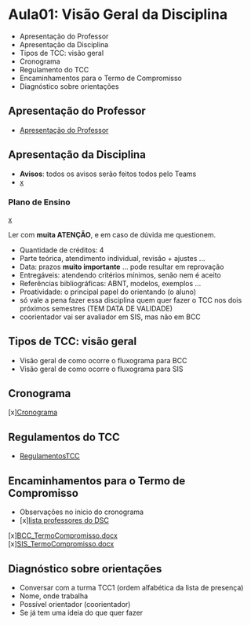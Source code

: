 <!-- [ ]TODO:INICIO atualizar -->
[AVA3]: <https://ava3.furb.br/course/view.php?id=29360> "AVA3"  
[PlanoEnsinoAVA]: <https://ava3.furb.br/course/view.php?id=29360&section=1>  "Plano de Ensino"

# Aula01: Visão Geral da Disciplina

- Apresentação do Professor  
- Apresentação da Disciplina  
- Tipos de TCC: visão geral  
- Cronograma  
- Regulamento do TCC  
- Encaminhamentos para o Termo de Compromisso  
- Diagnóstico sobre orientações  

## Apresentação do Professor

- [Apresentação do Professor](https://github.com/dalton-reis/dalton-reis/blob/main/README.md "Apresentação do Professor")  

## Apresentação da Disciplina

- **Avisos**: todos os avisos serão feitos todos pelo Teams  
- [x][AVA3]  

### Plano de Ensino

[x][PlanoEnsinoAVA]  

Ler com **muita ATENÇÃO**, e em caso de dúvida me questionem.

- Quantidade de créditos: 4  
- Parte teórica, atendimento individual, revisão + ajustes ...
- Data: prazos **muito importante** ... pode resultar em reprovação  
- Entregáveis: atendendo critérios mínimos, senão nem é aceito  
- Referências bibliográficas: ABNT, modelos, exemplos ...  
- Proatividade: o principal papel do orientando (o aluno)  
- só vale a pena fazer essa disciplina quem quer fazer o TCC nos dois próximos semestres (TEM DATA DE VALIDADE)  
- coorientador vai ser avaliador em SIS, mas não em BCC  

## Tipos de TCC: visão geral

<!-- FIXME: Fazer um fluxograma (mapa de tempo, usar data atual para marcar no mapa o que já passou) no DrawIO do que ocorre nos dois projetos. Tentar usar variáveis para datas do cronograma. E colocar links nas caixas do fluxograma com o material -->
- Visão geral de como ocorre o fluxograma para BCC  
- Visão geral de como ocorre o fluxograma para SIS  

## Cronograma

[x][Cronograma](cronograma.md "Cronograma")  

## Regulamentos do TCC

- [RegulamentosTCC](regulamentos.md "RegulamentoTCC")  

## Encaminhamentos para o Termo de Compromisso  

- Observações no inicio do cronograma  
- [x][lista professores do DSC](professoresDSC.md "lista professores do DSC")  

[x][BCC_TermoCompromisso.docx](Material/BCC_TermoCompromisso.docx "BCC_TermoCompromisso.docx")  
[x][SIS_TermoCompromisso.docx](Material/SIS_TermoCompromisso.docx "SIS_TermoCompromisso.docx")  

## Diagnóstico sobre orientações

- Conversar com a turma TCC1 (ordem alfabética da lista de presença)  
- Nome, onde trabalha  
- Possível orientador (coorientador)  
- Se já tem uma ideia do que quer fazer  
